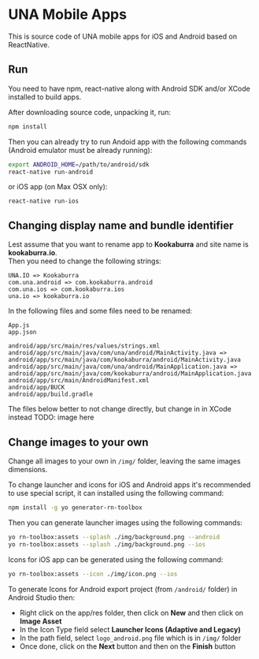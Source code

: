 # UNA Mobile Apps

This is source code of UNA mobile apps for iOS and Android based on ReactNative.

## Run

You need to have npm, react-native along with Android SDK and/or XCode installed to build apps.

After downloading source code, unpacking it, run:
```bash
npm install 
```
Then you can already try to run Andoid app with the following commands (Android emulator must be already running):
```bash
export ANDROID_HOME=/path/to/android/sdk
react-native run-android
```
or iOS app (on Max OSX only):
```
react-native run-ios
```

## Changing display name and bundle identifier

Lest assume that you want to rename app to **Kookaburra** and site name is **kookaburra.io**.   
Then you need to change the following strings:
```
UNA.IO => Kookaburra
com.una.android => com.kookaburra.android
com.una.ios => com.kookaburra.ios
una.io => kookaburra.io
```

In the following files and some files need to be renamed:
```
App.js
app.json

android/app/src/main/res/values/strings.xml
android/app/src/main/java/com/una/android/MainActivity.java => android/app/src/main/java/com/kookaburra/android/MainActivity.java
android/app/src/main/java/com/una/android/MainApplication.java => android/app/src/main/java/com/kookaburra/android/MainApplication.java
android/app/src/main/AndroidManifest.xml
android/app/BUCK
android/app/build.gradle
```

The files below better to not change directly, but change in in XCode instead
TODO: image here


## Change images to your own

Change all images to your own in `/img/` folder, leaving the same images dimensions.  

To change launcher and icons for iOS and Android apps it's recommended to use special script, it can installed using the following command:
```bash
npm install -g yo generator-rn-toolbox
```
Then you can generate launcher images using the following commands:
```bash
yo rn-toolbox:assets --splash ./img/background.png --android
yo rn-toolbox:assets --splash ./img/background.png --ios
```

Icons for iOS app can be generated using the following command:
```bash
yo rn-toolbox:assets --icon ./img/icon.png --ios
```

To generate Icons for Android export project (from `/android/` folder) in Android Studio then:
- Right click on the app/res folder, then click on **New** and then click on **Image Asset**
- In the Icon Type field select **Launcher Icons (Adaptive and Legacy)**
- In the path field, select `logo_android.png` file which is in `/img/` folder
- Once done, click on the **Next** button and then on the **Finish** button



